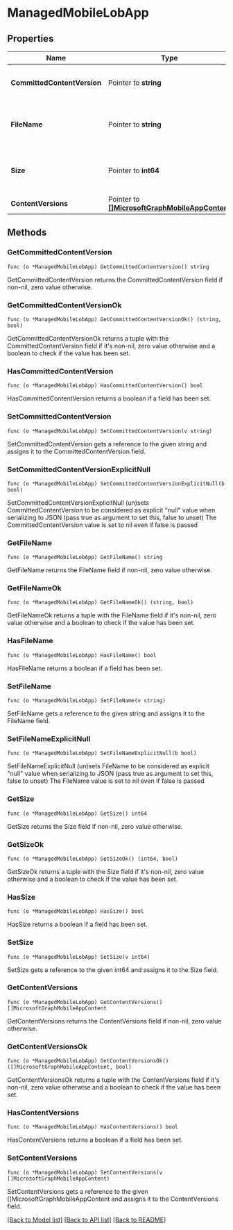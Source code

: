 # ManagedMobileLobApp

## Properties

Name | Type | Description | Notes
------------ | ------------- | ------------- | -------------
**CommittedContentVersion** | Pointer to **string** | The internal committed content version. | [optional] 
**FileName** | Pointer to **string** | The name of the main Lob application file. | [optional] 
**Size** | Pointer to **int64** | The total size, including all uploaded files. | [optional] 
**ContentVersions** | Pointer to [**[]MicrosoftGraphMobileAppContent**](microsoft.graph.mobileAppContent.md) |  | [optional] 

## Methods

### GetCommittedContentVersion

`func (o *ManagedMobileLobApp) GetCommittedContentVersion() string`

GetCommittedContentVersion returns the CommittedContentVersion field if non-nil, zero value otherwise.

### GetCommittedContentVersionOk

`func (o *ManagedMobileLobApp) GetCommittedContentVersionOk() (string, bool)`

GetCommittedContentVersionOk returns a tuple with the CommittedContentVersion field if it's non-nil, zero value otherwise
and a boolean to check if the value has been set.

### HasCommittedContentVersion

`func (o *ManagedMobileLobApp) HasCommittedContentVersion() bool`

HasCommittedContentVersion returns a boolean if a field has been set.

### SetCommittedContentVersion

`func (o *ManagedMobileLobApp) SetCommittedContentVersion(v string)`

SetCommittedContentVersion gets a reference to the given string and assigns it to the CommittedContentVersion field.

### SetCommittedContentVersionExplicitNull

`func (o *ManagedMobileLobApp) SetCommittedContentVersionExplicitNull(b bool)`

SetCommittedContentVersionExplicitNull (un)sets CommittedContentVersion to be considered as explicit "null" value
when serializing to JSON (pass true as argument to set this, false to unset)
The CommittedContentVersion value is set to nil even if false is passed
### GetFileName

`func (o *ManagedMobileLobApp) GetFileName() string`

GetFileName returns the FileName field if non-nil, zero value otherwise.

### GetFileNameOk

`func (o *ManagedMobileLobApp) GetFileNameOk() (string, bool)`

GetFileNameOk returns a tuple with the FileName field if it's non-nil, zero value otherwise
and a boolean to check if the value has been set.

### HasFileName

`func (o *ManagedMobileLobApp) HasFileName() bool`

HasFileName returns a boolean if a field has been set.

### SetFileName

`func (o *ManagedMobileLobApp) SetFileName(v string)`

SetFileName gets a reference to the given string and assigns it to the FileName field.

### SetFileNameExplicitNull

`func (o *ManagedMobileLobApp) SetFileNameExplicitNull(b bool)`

SetFileNameExplicitNull (un)sets FileName to be considered as explicit "null" value
when serializing to JSON (pass true as argument to set this, false to unset)
The FileName value is set to nil even if false is passed
### GetSize

`func (o *ManagedMobileLobApp) GetSize() int64`

GetSize returns the Size field if non-nil, zero value otherwise.

### GetSizeOk

`func (o *ManagedMobileLobApp) GetSizeOk() (int64, bool)`

GetSizeOk returns a tuple with the Size field if it's non-nil, zero value otherwise
and a boolean to check if the value has been set.

### HasSize

`func (o *ManagedMobileLobApp) HasSize() bool`

HasSize returns a boolean if a field has been set.

### SetSize

`func (o *ManagedMobileLobApp) SetSize(v int64)`

SetSize gets a reference to the given int64 and assigns it to the Size field.

### GetContentVersions

`func (o *ManagedMobileLobApp) GetContentVersions() []MicrosoftGraphMobileAppContent`

GetContentVersions returns the ContentVersions field if non-nil, zero value otherwise.

### GetContentVersionsOk

`func (o *ManagedMobileLobApp) GetContentVersionsOk() ([]MicrosoftGraphMobileAppContent, bool)`

GetContentVersionsOk returns a tuple with the ContentVersions field if it's non-nil, zero value otherwise
and a boolean to check if the value has been set.

### HasContentVersions

`func (o *ManagedMobileLobApp) HasContentVersions() bool`

HasContentVersions returns a boolean if a field has been set.

### SetContentVersions

`func (o *ManagedMobileLobApp) SetContentVersions(v []MicrosoftGraphMobileAppContent)`

SetContentVersions gets a reference to the given []MicrosoftGraphMobileAppContent and assigns it to the ContentVersions field.


[[Back to Model list]](../README.md#documentation-for-models) [[Back to API list]](../README.md#documentation-for-api-endpoints) [[Back to README]](../README.md)


